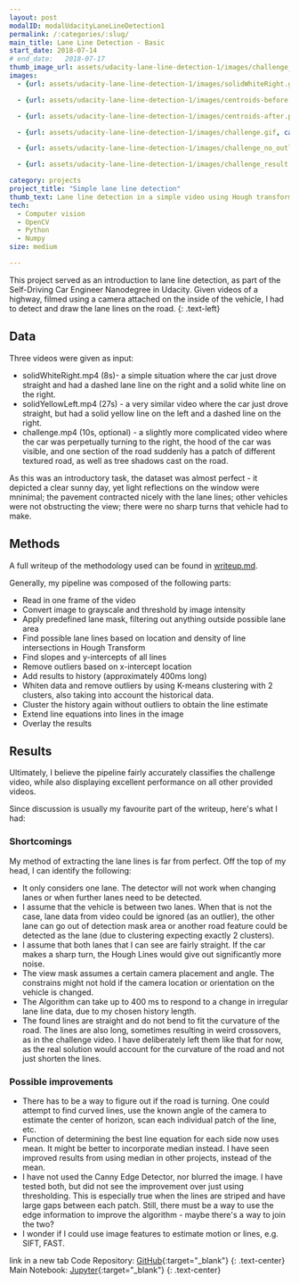 ```yaml
---
layout: post
modalID: modalUdacityLaneLineDetection1
permalink: /:categories/:slug/
main_title: Lane Line Detection - Basic
start_date: 2018-07-14
# end_date:   2018-07-17
thumb_image_url: assets/udacity-lane-line-detection-1/images/challenge_no_outlier_removal.gif
images:
  - {url: assets/udacity-lane-line-detection-1/images/solidWhiteRight.gif, caption: "A snapshot of solidWhiteRight.mp4. solidYellowLeft.gif is very similar to this video, so I have decided to not include it.", id: solidWhiteRight}

  - {url: assets/udacity-lane-line-detection-1/images/centroids-before.png, caption: "The line clusters (average lines) found before the second outlier removal. Here on the x-axis I have the y-intercepts and on the y-axis I have the slopes of the found hough lines, from the last 10 frames (400ms). The red circles show the K-means clusters of lines in hough space. You can see that many outliers are present.", id: centroids-before}

  - {url: assets/udacity-lane-line-detection-1/images/centroids-after.png, caption: "The line clusters (average lines) found after the second outlier removal. Here on the x-axis I have the slopes and on the y-axis I have the y-intercepts of the found hough lines, from the last 10 frames (400ms). The red circles show the K-means clusters of lines in hough space. You can see that outliers that were far from the clusters have been removed. Also, you can see the previous cluster centres marked in darker red.", id: centroids-after}

  - {url: assets/udacity-lane-line-detection-1/images/challenge.gif, caption: "A snapshot of the problematic bit of challenge.mp4", id: challenge}

  - {url: assets/udacity-lane-line-detection-1/images/challenge_no_outlier_removal.gif, caption: "This is how the result would look like without any outlier removal or line averaging. This also makes it easy to see how the lane mask looks like - the trapezoid shape outside which points are ignored.", id: challenge_no_outlier_removal}

  - {url: assets/udacity-lane-line-detection-1/images/challenge_result.gif, caption: "The result, applied to the challenge video.", id: challenge_result}

category: projects
project_title: "Simple lane line detection"
thumb_text: Lane line detection in a simple video using Hough transform
tech:
  - Computer vision
  - OpenCV
  - Python
  - Numpy
size: medium

---
```


<div class="post-content-markdown">

This project served as an introduction to lane line detection, as part of the Self-Driving Car Engineer Nanodegree in Udacity. Given videos of a highway, filmed using a camera attached on the inside of the vehicle, I had to detect and draw the lane lines on the road.
{: .text-left}

## Data

Three videos were given as input:
* solidWhiteRight.mp4 (8s)- a simple situation where the car just drove straight and had a dashed lane line on the right and a solid white line on the right.
* solidYellowLeft.mp4 (27s) - a very similar video where the car just drove straight, but had a solid yellow line on the left and a dashed line on the right.
* challenge.mp4 (10s, optional) - a slightly more complicated video where the car was perpetually turning to the right, the hood of the car was visible, and one section of the road suddenly has a patch of different textured road, as well as tree shadows cast on the road.

As this was an introductory task, the dataset was almost perfect - it depicted a clear sunny day, yet light reflections on the window were mninimal; the pavement contracted nicely with the lane lines; other vehicles were not obstructing the view; there were no sharp turns that vehicle had to make.

## Methods
A full writeup of the methodology used can be found in [writeup.md](https://github.com/LinasKo/CarND-LaneLines-P1/blob/master/writeup.md).

Generally, my pipeline was composed of the following parts:
* Read in one frame of the video
* Convert image to grayscale and threshold by image intensity
* Apply predefined lane mask, filtering out anything outside possible lane area
* Find possible lane lines based on location and density of line intersections in Hough Transform
* Find slopes and y-intercepts of all lines
* Remove outliers based on x-intercept location
* Add results to history (approximately 400ms long)
* Whiten data and remove outliers by using K-means clustering with 2 clusters, also taking into account the historical data.
* Cluster the history again without outliers to obtain the line estimate
* Extend line equations into lines in the image
* Overlay the results

## Results
Ultimately, I believe the pipeline fairly accurately classifies the challenge video, while also displaying excellent performance on all other provided videos.

Since discussion is usually my favourite part of the writeup, here's what I had:

### Shortcomings
My method of extracting the lane lines is far from perfect. Off the top of my head, I can identify the following:

* It only considers one lane. The detector will not work when changing lanes or when further lanes need to be detected.
* I assume that the vehicle is between two lanes. When that is not the case, lane data from video could be ignored (as an outlier), the other lane can go out of detection mask area or another road feature could be detected as the lane (due to clustering expecting exactly 2 clusters).
* I assume that both lanes that I can see are fairly straight. If the car makes a sharp turn, the Hough Lines would give out significantly more noise.
* The view mask assumes a certain camera placement and angle. The constrains might not hold if the camera location or orientation on the vehicle is changed.
* The Algorithm can take up to 400 ms to respond to a change in irregular lane line data, due to my chosen history length.
* The found lines are straight and do not bend to fit the curvature of the road. The lines are also long, sometimes resulting in weird crossovers, as in the challenge video. I have deliberately left them like that for now, as the real solution would account for the curvature of the road and not just shorten the lines.

### Possible improvements

* There has to be a way to figure out if the road is turning. One could attempt to find curved lines, use the known angle of the camera to estimate the center of horizon, scan each individual patch of the line, etc.
* Function of determining the best line equation for each side now uses mean. It might be better to incorporate median instead. I have seen improved results from using median in other projects, instead of the mean.
* I have not used the Canny Edge Detector, nor blurred the image. I have tested both, but did not see the improvement over just using thresholding. This is especially true when the lines are striped and have large gaps between each patch. Still, there must be a way to use the edge information to improve the algorithm - maybe there's a way to join the two?
* I wonder if I could use image features to estimate motion or lines, e.g. SIFT, FAST.

link in a new tab
Code Repository: [GitHub](https://github.com/LinasKo/CarND-LaneLines-P1){:target="_blank"}
{: .text-center}
Main Notebook: [Jupyter](https://github.com/LinasKo/CarND-LaneLines-P1/blob/master/P1.ipynb){:target="_blank"}
{: .text-center}

</div>
